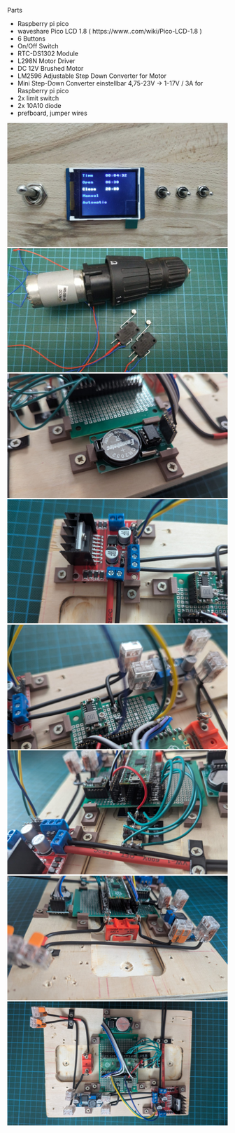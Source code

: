 Parts
- Raspberry pi pico
- waveshare Pico LCD 1.8 ( https://www..com/wiki/Pico-LCD-1.8 ) 
- 6 Buttons
- On/Off Switch
- RTC-DS1302 Module 
- L298N Motor Driver
- DC 12V Brushed Motor
- LM2596 Adjustable Step Down Converter for Motor 
- Mini Step-Down Converter einstellbar 4,75-23V -> 1-17V / 3A for Raspberry pi pico
- 2x limit switch
- 2x 10A10 diode
- prefboard, jumper wires

![Image of the user interface](https://github.com/arturertel/chicken_coop_door/blob/main/img/userinterface.jpg?raw=true)
![Image of the motor and the limit switches](https://github.com/arturertel/chicken_coop_door/blob/main/img/motor.jpg?raw=true)
![Image of the motor and the limit switches](https://github.com/arturertel/chicken_coop_door/blob/main/img/rtc.jpg?raw=true)
![Image of the motor and the limit switches](https://github.com/arturertel/chicken_coop_door/blob/main/img/L298N.jpg?raw=true)
![Image of the motor and the limit switches](https://github.com/arturertel/chicken_coop_door/blob/main/img/dc_to_dc_converter.jpg?raw=true)
![Image of the motor and the limit switches](https://github.com/arturertel/chicken_coop_door/blob/main/img/buttons.jpg?raw=true)
![Image of the motor and the limit switches](https://github.com/arturertel/chicken_coop_door/blob/main/img/side_view.jpg?raw=true)
![Image of the motor and the limit switches](https://github.com/arturertel/chicken_coop_door/blob/main/img/top_view.jpg?raw=true)
